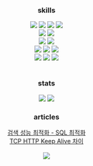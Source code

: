 <div align="center">
    <h3>
        skills
    </h3>
    <div>            
        <img src="https://img.shields.io/badge/Java-007396?style=for-the-badge&logoColor=white"> 
        <img src="https://img.shields.io/badge/spring-6DB33F?style=for-the-badge&logoColor=white"> 
        <img src="https://img.shields.io/badge/jpa-AF9E6B?style=for-the-badge&logoColor=white"> 
      <img src="https://img.shields.io/badge/query dsl-007AC2?style=for-the-badge&logoColor=white"> 
    </div>    
    <div>            
        <img src="https://img.shields.io/badge/typescript-296AB9?style=for-the-badge&logoColor=white"> 
        <img src="https://img.shields.io/badge/expressjs-E7B610?style=for-the-badge&logoColor=white">         
    </div>  
    <div>
        <img src="https://img.shields.io/badge/mysql-005977?style=for-the-badge&logoColor=white"> 
        <img src="https://img.shields.io/badge/redis-CC2822?style=for-the-badge&logoColor=white"> 
    </div>        
    <div>
        <img src="https://img.shields.io/badge/linux-000?style=for-the-badge&logoColor=white"> 
        <img src="https://img.shields.io/badge/docker-005DB2?style=for-the-badge&logoColor=white"> 
        <img src="https://img.shields.io/badge/aws-EF891A?style=for-the-badge&logoColor=white"> 
    </div>    
    <div>
        <img src="https://img.shields.io/badge/prometheus-CE422A?style=for-the-badge&logoColor=white"> 
        <img src="https://img.shields.io/badge/grafana-F2AD10?style=for-the-badge&logoColor=white"> 
        <img src="https://img.shields.io/badge/nGrinder-5CD946?style=for-the-badge&logoColor=white"> 
    </div>
</div>
<br>

<div align="center">
    <h3> stats </h3>
    <div>
        <img src="https://github-readme-stats.vercel.app/api?username=jhkim31&show_icons=true&theme=radical">
        <img src="http://mazassumnida.wtf/api/v2/generate_badge?boj=jhkim31">
    </div>
</div>

<div align="center">
    <h3> articles </h3>    
    <div>
        <a href="https://velog.io/@jhkim31/검색-성능-최적화-SQL-최적화"> 검색 성능 최적화 - SQL 최적화 </a>
    </div>
    <div>
        <a href="https://velog.io/@jhkim31/TCP-HTTP-keep-alive-차이">TCP HTTP Keep Alive 차이</a>    
    </div>
</div>

<br>
<div align="center">
    <img src="https://hits.seeyoufarm.com/api/count/incr/badge.svg?url=https%3A%2F%2Fgithub.com%2Fjhkim31&count_bg=%2379C83D&title_bg=%23555555&icon=&icon_color=%23E7E7E7&title=hits&edge_flat=false">
</div>
